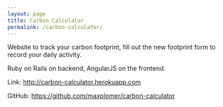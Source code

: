 ```yaml
---
layout: page
title: Carbon Calculator
permalink: /carbon-calculator/
---
```


Website to track your carbon footprint, fill out the new footprint form to record your daily activity.

Ruby on Rails on backend, AngularJS on the frontend.

Link: <a href="http://carbon-calculator.herokuapp.com" target="_blank">http://carbon-calculator.herokuapp.com</a>

GitHub: <a href="https://github.com/maxplomer/carbon-calculator" target="_blank">https://github.com/maxplomer/carbon-calculator</a>

